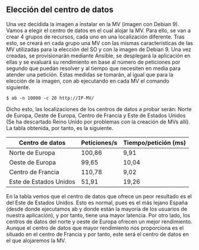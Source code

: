 ## Elección del centro de datos

Una vez decidida la imagen a instalar en la MV (imagen con Debian 9). Vamos a elegir el centro de datos en el cual alojar la MV. Para ello, se van a crear 4 grupos de recursos, cada uno en una localización diferente. Tras esto, se creará en cada grupo una MV con las mismas características de las MV utilizadas para la elección del SO y con la imagen de Debian 9. Una vez creadas, se provisionarán mediante Ansible, se desplegará la aplicación en ellas y se evaluará su rendimiento en base al número de peticiones por segundo que puedan resolver y al tiempo que necesiten en media para atender una petición. Estas medidas se tomarán, al igual que para la elección de la imagen, con ab ejecutando en cada MV el comando siguiente.

~~~
$ ab -n 10000 -c 20 http://IP-MV/
~~~

Dicho esto, las localizaciones de los centros de datos a probar serán: Norte de Europa, Oeste de Europa, Centro de Francia y Este de Estados Unidos (Se ha descartado Reino Unido por problemas con la creación de MVs allí). La tabla obtenida, por tanto, es la siguiente.

| Centro de datos   |  Peticiones/s | Tiempo/petición (ms) |
|----------|--------------- |---------|
| Norte de Europa | 100,86 | 9,91 |
| Oeste de Europa |  99,65 | 10,04 |
| Centro de Francia | 110,78 | 9,02 |
| Este de Estados Unidos | 51,91 | 19,26 |

En la tabla vemos que el centro de datos que ofrece un peor resultado es el del Este de Estados Unidos. Esto es normal, pues es el más lejano España (desde donde ejecutamos ab y donde están la mayoría de los usuarios de nuestra aplicación), y por tanto, tiene una mayor latencia. Por otro lado, los centros de datos del norte y oeste de Europa ofrecen un mejor rendimiento. Aunque el centro de datos que mayor rendimiento nos proporciona es el situado en el centro de Francia y por tanto, este será el centro de datos en el que alojaremos la MV. 

